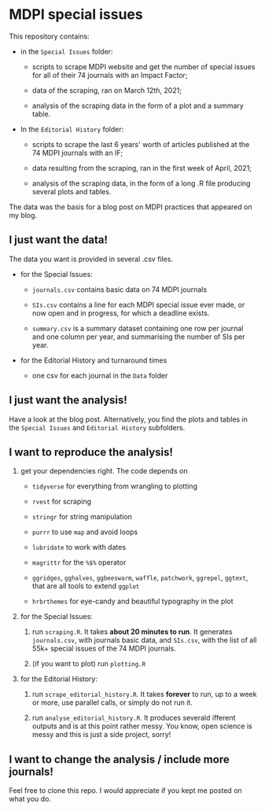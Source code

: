# MDPI special issues

This repository contains:

-   in the `Special Issues` folder:

    -   scripts to scrape MDPI website and get the number of special issues for all of their 74 journals with an Impact Factor;

    -   data of the scraping, ran on March 12th, 2021;

    -   analysis of the scraping data in the form of a plot and a summary table.

-   In the `Editorial History` folder:

    -   scripts to scrape the last 6 years' worth of articles published at the 74 MDPI journals with an IF;

    -   data resulting from the scraping, ran in the first week of April, 2021;

    -   analysis of the scraping data, in the form of a long .R file producing several plots and tables.

The data was the basis for a blog post on MDPI practices that appeared on my blog.

## I just want the data!

The data you want is provided in several .csv files.

-   for the Special Issues:

    -   `journals.csv` contains basic data on 74 MDPI journals

    -   `SIs.csv` contains a line for each MDPI special issue ever made, or now open and in progress, for which a deadline exists.

    -   `summary.csv` is a summary dataset containing one row per journal and one column per year, and summarising the number of SIs per year.

-   for the Editorial History and turnaround times

    -   one csv for each journal in the `Data` folder

## I just want the analysis!

Have a look at the blog post. Alternatively, you find the plots and tables in the `Special Issues` and `Editorial History` subfolders.

## I want to reproduce the analysis!

1.  get your dependencies right. The code depends on

    -   `tidyverse` for everything from wrangling to plotting

    -   `rvest` for scraping

    -   `stringr` for string manipulation

    -   `purrr` to use `map` and avoid loops

    -   `lubridate` to work with dates

    -   `magrittr` for the `%$%` operator

    -   `ggridges`, `gghalves`, `ggbeeswarm`, `waffle`, `patchwork`, `ggrepel`, `ggtext`, that are all tools to extend `ggplot`

    -   `hrbrthemes` for eye-candy and beautiful typography in the plot

2.  for the Special Issues:

    1.  run `scraping.R`. It takes **about 20 minutes to run**. It generates `journals.csv`, with journals basic data, and `SIs.csv`, with the list of all 55k+ special issues of the 74 MDPI journals.

    2.  (if you want to plot) run `plotting.R`

3.  for the Editorial History:

    1.  run `scrape_editorial_history.R`. It takes **forever** to run, up to a week or more, use parallel calls, or simply do not run it.

    2.  run `analyse_editorial_history.R`. It produces severald ifferent outputs and is at this point rather messy. You know, open science is messy and this is just a side project, sorry!

## I want to change the analysis / include more journals!

Feel free to clone this repo. I would appreciate if you kept me posted on what you do.

## 
